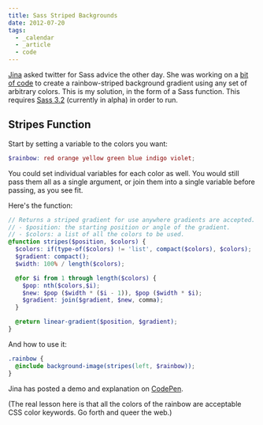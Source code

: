 ```yaml
---
title: Sass Striped Backgrounds
date: 2012-07-20
tags:
  - _calendar
  - _article
  - code
---
```


[Jina][jina] asked twitter for Sass advice the other day.
She was working on a [bit of code][code] to create
a rainbow-striped background gradient
using any set of arbitrary colors.
This is my solution,
in the form of a Sass function.
This requires [Sass 3.2][sass3]
(currently in alpha)
in order to run.

[jina]: https://twitter.com/jina/status/225811628338323458
[code]: https://gist.github.com/3140730
[sass3]: http://rubygems.org/gems/sass


## Stripes Function

Start by setting a variable to the colors you want:

```scss
$rainbow: red orange yellow green blue indigo violet;
```

You could set individual variables for each color as well.
You would still pass them all as a single argument,
or join them into a single variable before passing, as you see fit.

Here's the function:

```scss
// Returns a striped gradient for use anywhere gradients are accepted.
// - $position: the starting position or angle of the gradient.
// - $colors: a list of all the colors to be used.
@function stripes($position, $colors) {
  $colors: if(type-of($colors) != 'list', compact($colors), $colors);
  $gradient: compact();
  $width: 100% / length($colors);

  @for $i from 1 through length($colors) {
    $pop: nth($colors,$i);
    $new: $pop ($width * ($i - 1)), $pop ($width * $i);
    $gradient: join($gradient, $new, comma);
  }

  @return linear-gradient($position, $gradient);
}
```

And how to use it:

```scss
.rainbow {
  @include background-image(stripes(left, $rainbow));
}
```

Jina has posted a demo and explanation
on [CodePen][cp].

[cp]: http://codepen.io/jina/pen/iosjp

(The real lesson here
is that all the colors of the rainbow
are acceptable CSS color keywords.
Go forth and queer the web.)
